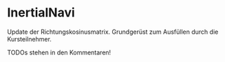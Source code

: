 # InertialNavi

Update der Richtungskosinusmatrix. Grundgerüst zum Ausfüllen durch die Kursteilnehmer.

TODOs stehen in den Kommentaren!
